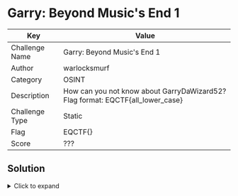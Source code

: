 # Garry: Beyond Music's End 1

| Key            | Value                                                                                                                        |
|----------------|------------------------------------------------------------------------------------------------------------------------------|
| Challenge Name | Garry: Beyond Music's End 1                                                                                                  |
| Author         | warlocksmurf                                                                                                                 |
| Category       | OSINT                                                                                                                        |
| Description    | How can you not know about GarryDaWizard52? Flag format: EQCTF{all_lower_case}                                               |
| Challenge Type | Static                                                                                                                       |
| Flag           | EQCTF{}                                                                                                                   |
| Score          | ???                                                                                                                          |

## Solution

<details>
<summary>Click to expand</summary>

Attempt the challenge first: https://eqctf.com/
